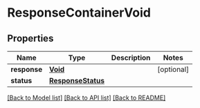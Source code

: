 # ResponseContainerVoid

## Properties
Name | Type | Description | Notes
------------ | ------------- | ------------- | -------------
**response** | [**Void**](Void.md) |  | [optional] 
**status** | [**ResponseStatus**](ResponseStatus.md) |  | 

[[Back to Model list]](../README.md#documentation-for-models) [[Back to API list]](../README.md#documentation-for-api-endpoints) [[Back to README]](../README.md)


